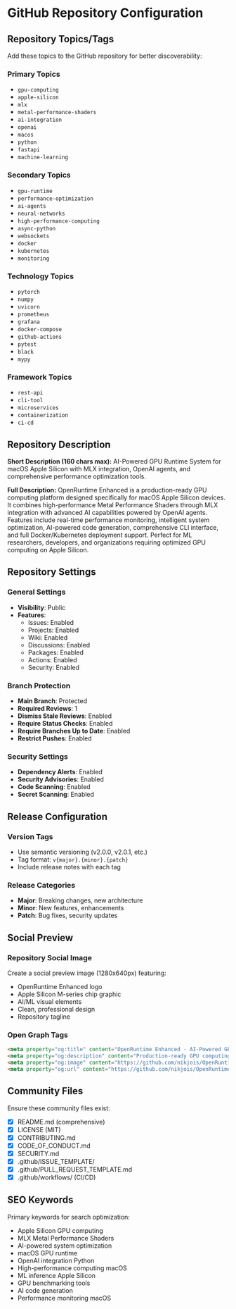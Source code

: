 # GitHub Repository Configuration

## Repository Topics/Tags

Add these topics to the GitHub repository for better discoverability:

### Primary Topics
- `gpu-computing`
- `apple-silicon`
- `mlx`
- `metal-performance-shaders`
- `ai-integration`
- `openai`
- `macos`
- `python`
- `fastapi`
- `machine-learning`

### Secondary Topics
- `gpu-runtime`
- `performance-optimization`
- `ai-agents`
- `neural-networks`
- `high-performance-computing`
- `async-python`
- `websockets`
- `docker`
- `kubernetes`
- `monitoring`

### Technology Topics
- `pytorch`
- `numpy`
- `uvicorn`
- `prometheus`
- `grafana`
- `docker-compose`
- `github-actions`
- `pytest`
- `black`
- `mypy`

### Framework Topics
- `rest-api`
- `cli-tool`
- `microservices`
- `containerization`
- `ci-cd`

## Repository Description

**Short Description (160 chars max):**
AI-Powered GPU Runtime System for macOS Apple Silicon with MLX integration, OpenAI agents, and comprehensive performance optimization tools.

**Full Description:**
OpenRuntime Enhanced is a production-ready GPU computing platform designed specifically for macOS Apple Silicon devices. It combines high-performance Metal Performance Shaders through MLX integration with advanced AI capabilities powered by OpenAI agents. Features include real-time performance monitoring, intelligent system optimization, AI-powered code generation, comprehensive CLI interface, and full Docker/Kubernetes deployment support. Perfect for ML researchers, developers, and organizations requiring optimized GPU computing on Apple Silicon.

## Repository Settings

### General Settings
- **Visibility**: Public
- **Features**: 
  - Issues: Enabled
  - Projects: Enabled  
  - Wiki: Enabled
  - Discussions: Enabled
  - Packages: Enabled
  - Actions: Enabled
  - Security: Enabled

### Branch Protection
- **Main Branch**: Protected
- **Required Reviews**: 1
- **Dismiss Stale Reviews**: Enabled
- **Require Status Checks**: Enabled
- **Require Branches Up to Date**: Enabled
- **Restrict Pushes**: Enabled

### Security Settings
- **Dependency Alerts**: Enabled
- **Security Advisories**: Enabled  
- **Code Scanning**: Enabled
- **Secret Scanning**: Enabled

## Release Configuration

### Version Tags
- Use semantic versioning (v2.0.0, v2.0.1, etc.)
- Tag format: `v{major}.{minor}.{patch}`
- Include release notes with each tag

### Release Categories
- **Major**: Breaking changes, new architecture
- **Minor**: New features, enhancements
- **Patch**: Bug fixes, security updates

## Social Preview

### Repository Social Image
Create a social preview image (1280x640px) featuring:
- OpenRuntime Enhanced logo
- Apple Silicon M-series chip graphic
- AI/ML visual elements
- Clean, professional design
- Repository tagline

### Open Graph Tags
```html
<meta property="og:title" content="OpenRuntime Enhanced - AI-Powered GPU Runtime for Apple Silicon">
<meta property="og:description" content="Production-ready GPU computing platform with MLX integration and OpenAI agents">
<meta property="og:image" content="https://github.com/nikjois/OpenRuntime/raw/main/assets/social-preview.png">
<meta property="og:url" content="https://github.com/nikjois/OpenRuntime">
```

## Community Files

Ensure these community files exist:
- [x] README.md (comprehensive)
- [x] LICENSE (MIT)
- [x] CONTRIBUTING.md
- [x] CODE_OF_CONDUCT.md
- [x] SECURITY.md
- [x] .github/ISSUE_TEMPLATE/
- [x] .github/PULL_REQUEST_TEMPLATE.md
- [x] .github/workflows/ (CI/CD)

## SEO Keywords

Primary keywords for search optimization:
- Apple Silicon GPU computing
- MLX Metal Performance Shaders
- AI-powered system optimization
- macOS GPU runtime
- OpenAI integration Python
- High-performance computing macOS
- ML inference Apple Silicon
- GPU benchmarking tools
- AI code generation
- Performance monitoring macOS 